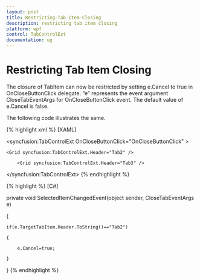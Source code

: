 ```yaml
---
layout: post
title: Restricting-Tab-Item-Closing
description: restricting tab item closing
platform: wpf
control: TabControlExt
documentation: ug
---
```


# Restricting Tab Item Closing

The closure of TabItem can now be restricted by setting e.Cancel to true in OnCloseButtonClick delegate. “e” represents the event argument CloseTabEventArgs for OnCloseButtonClick event. The default value of e.Cancel is false.

The following code illustrates the same.


{% highlight xml %}
[XAML]



<syncfusion:TabControlExt  OnCloseButtonClick="OnCloseButtonClick" >

<Grid syncfusion:TabControlExt.Header="Tab1" />

    <Grid syncfusion:TabControlExt.Header="Tab2" />

        <Grid syncfusion:TabControlExt.Header="Tab3" />

</syncfusion:TabControlExt>
{% endhighlight %}

{% highlight  %}
[C#]



private void SelectedItemChangedEvent(object sender, CloseTabEventArgs e)

{

    if(e.TargetTabItem.Header.ToString()=="Tab2")

    {

        e.Cancel=true;

    }      

}
{% endhighlight %}


